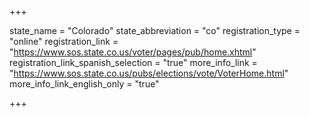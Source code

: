 +++

state_name = "Colorado"
state_abbreviation = "co"
registration_type = "online"
registration_link = "https://www.sos.state.co.us/voter/pages/pub/home.xhtml"
registration_link_spanish_selection = "true"
more_info_link = "https://www.sos.state.co.us/pubs/elections/vote/VoterHome.html"
more_info_link_english_only = "true"

+++